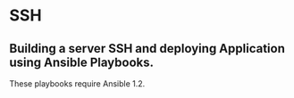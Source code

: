 SSH
===

Building a server SSH and deploying Application using Ansible Playbooks.
-------------------------------------------

These playbooks require Ansible 1.2.
